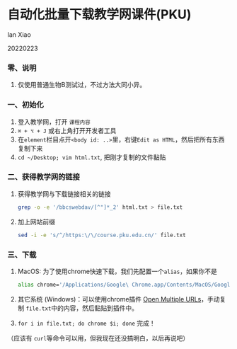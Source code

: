 # 自动化批量下载教学网课件(PKU)

Ian Xiao

20220223

### 零、说明

1. 仅使用普通生物B测试过，不过方法大同小异。

### 一、初始化

1. 登入教学网，打开 `课程内容`
2. `⌘ + ⌥ + J` 或右上角打开开发者工具
3. 在`element`栏目点开`<body id: ..>`里，右键`Edit as HTML`，然后把所有东西复制下来
4. `cd ~/Desktop; vim html.txt`, 把刚才复制的文件黏贴

### 二、获得教学网的链接

1. 获得教学网与下载链接相关的链接

   ````bash
   grep -o -e '/bbcswebdav/[^"]*_2' html.txt > file.txt
   ````

2. 加上网站前缀 

   ````bash
   sed -i -e 's/^/https:\/\/course.pku.edu.cn/' file.txt
   ````

### 三、下载

1. MacOS: 为了使用chrome快速下载，我们先配置一个`alias`，如果你不是

   ``` bash
   alias chrome='/Applications/Google\ Chrome.app/Contents/MacOS/Google\ Chrome'
   ```

2. 其它系统 (Windows)：可以使用chrome插件 [Open Multiple URLs](https://chrome.google.com/webstore/detail/open-multiple-urls/oifijhaokejakekmnjmphonojcfkpbbh)，手动复制 `file.txt`中的内容，然后黏贴到插件中。

3. `for i in file.txt; do chrome $i; done` 完成！

   

   

（应该有 `curl`等命令可以用，但我现在还没搞明白，以后再说吧）
